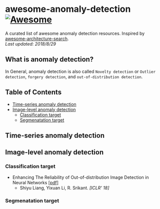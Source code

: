 # awesome-anomaly-detection[![Awesome](https://awesome.re/badge.svg)](https://awesome.re)
A curated list of awesome anomaly detection resources. Inspired by [awesome-architecture-search](https://github.com/sdukshis/awesome-ml).  
*Last updated: 2018/8/29*

## What is anomaly detection?
In General, anomaly detection is also called `Novelty detection` or `Outlier detection`, `forgery detection`, and `out-of-distribution detection`.

## Table of Contents
- [Time-series anomaly detection](#time-series-anomaly-detection)
- [Image-level anomaly detection](#image-level-anomaly-detection)
  - [Classification target](#classification-target)
  - [Segmenatation target](#segmenatation-target)

## Time-series anomaly detection

## Image-level anomaly detection

### Classification target
- Enhancing The Reliability of Out-of-distribution Image Detection in Neural Networks [[pdf]](https://arxiv.org/pdf/1706.02690.pdf)
  - Shiyu Liang, Yixuan Li, R. Srikant. *[ICLR' 18]*

### Segmenatation target
